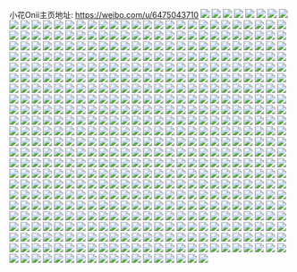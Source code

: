 小花Onii主页地址: https://weibo.com/u/6475043710 
![](https://wx4.sinaimg.cn/mw2000/0074cCESly1h94wdfpmukj30u0140wsi.jpg) 
![](https://wx4.sinaimg.cn/mw2000/0074cCESly1h94wdfxewpj30dc0hsq5b.jpg) 
![](https://wx4.sinaimg.cn/mw2000/0074cCESly1h93qizbti7j30k00zkgq3.jpg) 
![](https://wx4.sinaimg.cn/mw2000/0074cCESly1h91cqt9l08j30u00u079h.jpg) 
![](https://wx4.sinaimg.cn/mw2000/0074cCESly1h90drd7yd5j32bz3404qt.jpg) 
![](https://wx4.sinaimg.cn/mw2000/0074cCESly1h90dri0punj32db35sb2c.jpg) 
![](https://wx4.sinaimg.cn/mw2000/0074cCESly1h907cyattsj30u01917eh.jpg) 
![](https://wx4.sinaimg.cn/mw2000/0074cCESly1h907cz7txkj30u0191guy.jpg) 
![](https://wx4.sinaimg.cn/mw2000/0074cCESly1h907cyl8n8j30u00u0guo.jpg) 
![](https://wx4.sinaimg.cn/mw2000/0074cCESly1h907cywwlaj30u01917j5.jpg) 
![](https://wx4.sinaimg.cn/mw2000/0074cCESly1h8z4365plij31r0340kjl.jpg) 
![](https://wx4.sinaimg.cn/mw2000/0074cCESly1h8z436rl0pj30u01hc7gh.jpg) 
![](https://wx4.sinaimg.cn/mw2000/0074cCESly1h8xfgo4grlj325137ke83.jpg) 
![](https://wx4.sinaimg.cn/mw2000/0074cCESly1h8xfgsifz4j325137ke83.jpg) 
![](https://wx4.sinaimg.cn/mw2000/0074cCESly1h8x0gmh6rsj323u35s7wi.jpg) 
![](https://wx4.sinaimg.cn/mw2000/0074cCESly1h8x0grsv57j320b2tzqv6.jpg) 
![](https://wx4.sinaimg.cn/mw2000/0074cCESly1h8wwr3pchnj32c0340qv6.jpg) 
![](https://wx4.sinaimg.cn/mw2000/0074cCESly1h8wo2qi9szj325137k1kz.jpg) 
![](https://wx4.sinaimg.cn/mw2000/0074cCESly1h8wo2woo11j31z731bkjm.jpg) 
![](https://wx4.sinaimg.cn/mw2000/0074cCESly1h8wo327h4mj325137k7wj.jpg) 
![](https://wx4.sinaimg.cn/mw2000/0074cCESly1h8wo37bbqjj325137kx6q.jpg) 
![](https://wx4.sinaimg.cn/mw2000/0074cCESly1h8wo3b7akvj32o0400x6s.jpg) 
![](https://wx4.sinaimg.cn/mw2000/0074cCESly1h8wo2kpt2gj32c0340x6q.jpg) 
![](https://wx4.sinaimg.cn/mw2000/0074cCESly1h8wo3ef3ivj30mq0yy13x.jpg) 
![](https://wx4.sinaimg.cn/mw2000/0074cCESly1h8wo3fhcyzj30q611udu1.jpg) 
![](https://wx4.sinaimg.cn/mw2000/0074cCESly1h8wo3dnfozj323e2vlkjm.jpg) 
![](https://wx4.sinaimg.cn/mw2000/0074cCESly1h8tknj3j2sj30u0140477.jpg) 
![](https://wx4.sinaimg.cn/mw2000/0074cCESly1h8s04l85zmj30u0140wo4.jpg) 
![](https://wx4.sinaimg.cn/mw2000/0074cCESly1h8s04lj5mcj30u0140wlc.jpg) 
![](https://wx4.sinaimg.cn/mw2000/0074cCESly1h8m8572kyoj30n01dstbj.jpg) 
![](https://wx4.sinaimg.cn/mw2000/0074cCESly1h8m857kz8oj30n01dsgos.jpg) 
![](https://wx4.sinaimg.cn/mw2000/0074cCESly1h8m855ufvhj30n01dstbv.jpg) 
![](https://wx4.sinaimg.cn/mw2000/0074cCESly1h8ld54oe5qj30n01ds786.jpg) 
![](https://wx4.sinaimg.cn/mw2000/0074cCESly1h8ld575vqij30u01hbqgd.jpg) 
![](https://wx4.sinaimg.cn/mw2000/0074cCESly1h8ld56i13rj30u01hcqi1.jpg) 
![](https://wx4.sinaimg.cn/mw2000/0074cCESly1h8ld57jpc1j30u01hck3n.jpg) 
![](https://wx4.sinaimg.cn/mw2000/0074cCESly1h8ld56vatyj30u01hdtlp.jpg) 
![](https://wx4.sinaimg.cn/mw2000/0074cCESly1h8ld551jp7j30u0140zts.jpg) 
![](https://wx4.sinaimg.cn/mw2000/0074cCESly1h8ld55d9joj30se1egdpy.jpg) 
![](https://wx4.sinaimg.cn/mw2000/0074cCESly1h8ld55yxzoj30u01hc49p.jpg) 
![](https://wx4.sinaimg.cn/mw2000/0074cCESly1h8ld55nbk7j30rc1clth7.jpg) 
![](https://wx4.sinaimg.cn/mw2000/0074cCESly1h8ktoccpxgj30n01dsafh.jpg) 
![](https://wx4.sinaimg.cn/mw2000/0074cCESly1h8k4hi6oeyj30u0191n9p.jpg) 
![](https://wx4.sinaimg.cn/mw2000/0074cCESly1h8hnqoyzinj30u0140q63.jpg) 
![](https://wx4.sinaimg.cn/mw2000/0074cCESly1h8hnqvwc4ij30n01dswk7.jpg) 
![](https://wx4.sinaimg.cn/mw2000/0074cCESly1h8hnqyr806j30dc0hs0uq.jpg) 
![](https://wx4.sinaimg.cn/mw2000/0074cCESly1h8hnvflouyj30u0140q9w.jpg) 
![](https://wx4.sinaimg.cn/mw2000/0074cCESly1h8d4j113o6j30n01dsdiu.jpg) 
![](https://wx4.sinaimg.cn/mw2000/0074cCESly1h8b9h7rsywj30n01ds76l.jpg) 
![](https://wx4.sinaimg.cn/mw2000/0074cCESly1h8ay7chp8zj30n01ds0yt.jpg) 
![](https://wx4.sinaimg.cn/mw2000/0074cCESly1h8ay7eh3r9j30n01ds0x5.jpg) 
![](https://wx4.sinaimg.cn/mw2000/0074cCESly1h8ay7h2rscj30n01ds448.jpg) 
![](https://wx4.sinaimg.cn/mw2000/0074cCESly1h8ac94rfqej30u01hctkb.jpg) 
![](https://wx4.sinaimg.cn/mw2000/0074cCESly1h89oaqjzpsj30u01407a1.jpg) 
![](https://wx4.sinaimg.cn/mw2000/0074cCESly1h89oaqs6ucj30u019144z.jpg) 
![](https://wx4.sinaimg.cn/mw2000/0074cCESly1h89oawghgpj30n01ds0vi.jpg) 
![](https://wx4.sinaimg.cn/mw2000/0074cCESly1h88dhyncyrj30u0140gqg.jpg) 
![](https://wx4.sinaimg.cn/mw2000/0074cCESly1h88dhz3t3mj30u014078v.jpg) 
![](https://wx4.sinaimg.cn/mw2000/0074cCESly1h88dj579s4j30u00u0wkx.jpg) 
![](https://wx4.sinaimg.cn/mw2000/0074cCESly1h88dhzwo00j30n01dsdku.jpg) 
![](https://wx4.sinaimg.cn/mw2000/0074cCESly1h863pah3xfj30u0140q9e.jpg) 
![](https://wx4.sinaimg.cn/mw2000/0074cCESly1h863pa7idpj30u0140afz.jpg) 
![](https://wx4.sinaimg.cn/mw2000/0074cCESly1h85ywoa0coj30lc0sgaeb.jpg) 
![](https://wx4.sinaimg.cn/mw2000/0074cCESly1h85ywokoajj30lc0sgae6.jpg) 
![](https://wx4.sinaimg.cn/mw2000/0074cCESly1h85yworsg6j30dc0hs76a.jpg) 
![](https://wx4.sinaimg.cn/mw2000/0074cCESly1h85ywp06s4j30lc0sgdk8.jpg) 
![](https://wx4.sinaimg.cn/mw2000/0074cCESly1h82o5y7eapj30n00w9wfm.jpg) 
![](https://wx4.sinaimg.cn/mw2000/0074cCESly1h82e22klyzj30mz0kt3zw.jpg) 
![](https://wx4.sinaimg.cn/mw2000/0074cCESly1h81mwfj8xmj30u019kagi.jpg) 
![](https://wx4.sinaimg.cn/mw2000/0074cCESly1h817a9pta7j30u014ntfk.jpg) 
![](https://wx4.sinaimg.cn/mw2000/0074cCESly1h80y3mkkzvj30n01ds7du.jpg) 
![](https://wx4.sinaimg.cn/mw2000/0074cCESly1h80dkx5a3mj30n01dswho.jpg) 
![](https://wx4.sinaimg.cn/mw2000/0074cCESly1h80dkvwpnbj30n01dswia.jpg) 
![](https://wx4.sinaimg.cn/mw2000/0074cCESly1h80dky1f89j30n01dsadj.jpg) 
![](https://wx4.sinaimg.cn/mw2000/0074cCESly1h7tno9otbej30n01dsjxq.jpg) 
![](https://wx4.sinaimg.cn/mw2000/0074cCESly1h7oput877ej30u0191gzb.jpg) 
![](https://wx4.sinaimg.cn/mw2000/0074cCESly1h7opulv6yrj30u0191gz5.jpg) 
![](https://wx4.sinaimg.cn/mw2000/0074cCESly1h7opuo7620j30u01am4dl.jpg) 
![](https://wx4.sinaimg.cn/mw2000/0074cCESly1h7opumueysj30u0191tn3.jpg) 
![](https://wx4.sinaimg.cn/mw2000/0074cCESly1h7og18q7w8j30u0142age.jpg) 
![](https://wx4.sinaimg.cn/mw2000/0074cCESly1h7og1cy40vj30u01407a4.jpg) 
![](https://wx4.sinaimg.cn/mw2000/0074cCESly1h7og18xh4cj30u014045i.jpg) 
![](https://wx4.sinaimg.cn/mw2000/0074cCESly1h7og18jo72j30u012mjwq.jpg) 
![](https://wx4.sinaimg.cn/mw2000/0074cCESly1h7og19533kj30u0140n4a.jpg) 
![](https://wx4.sinaimg.cn/mw2000/0074cCESly1h7og1aofq5j30u0140h2u.jpg) 
![](https://wx4.sinaimg.cn/mw2000/0074cCESly1h7og1beivej30u0140ag8.jpg) 
![](https://wx4.sinaimg.cn/mw2000/0074cCESly1h7og1brckpj30u0140n2t.jpg) 
![](https://wx4.sinaimg.cn/mw2000/0074cCESly1h7og1ce7byj30u0140af5.jpg) 
![](https://wx4.sinaimg.cn/mw2000/0074cCESly1h7n102kpacj30n01dsh6l.jpg) 
![](https://wx4.sinaimg.cn/mw2000/0074cCESly1h7l7n82j9fj30u0190dkt.jpg) 
![](https://wx4.sinaimg.cn/mw2000/0074cCESly1h7l7n89tetj30u0190tf1.jpg) 
![](https://wx4.sinaimg.cn/mw2000/0074cCESly1h7l7n8i20ij30u0190tf3.jpg) 
![](https://wx4.sinaimg.cn/mw2000/0074cCESly1h7l7n76e7sj30u0140ais.jpg) 
![](https://wx4.sinaimg.cn/mw2000/0074cCESly1h7l7n7hbswj30u016e46j.jpg) 
![](https://wx4.sinaimg.cn/mw2000/0074cCESly1h7l7n7tkwcj30u0140wlc.jpg) 
![](https://wx4.sinaimg.cn/mw2000/0074cCESly1h7j08p8f0uj30n01ds428.jpg) 
![](https://wx4.sinaimg.cn/mw2000/0074cCESly1h7i1u4s9vzj30u01407by.jpg) 
![](https://wx4.sinaimg.cn/mw2000/0074cCESly1h7i1u4gffmj30u01400zs.jpg) 
![](https://wx4.sinaimg.cn/mw2000/0074cCESly1h7hn27c26oj30u0140wlg.jpg) 
![](https://wx4.sinaimg.cn/mw2000/0074cCESly1h7hn3egveaj30u0118q9o.jpg) 
![](https://wx4.sinaimg.cn/mw2000/0074cCESly1h7gpfn8ekjj31400u0753.jpg) 
![](https://wx4.sinaimg.cn/mw2000/0074cCESly1h7gpfmv634j30u0140ac7.jpg) 
![](https://wx4.sinaimg.cn/mw2000/0074cCESly1h7fjkwq81yj30u0140jsh.jpg) 
![](https://wx4.sinaimg.cn/mw2000/0074cCESly1h7ek06ylnej30u0140k0m.jpg) 
![](https://wx4.sinaimg.cn/mw2000/0074cCESly1h7ek077shrj30u0140myi.jpg) 
![](https://wx4.sinaimg.cn/mw2000/0074cCESly1h75808mcdaj30u0140jv0.jpg) 
![](https://wx4.sinaimg.cn/mw2000/0074cCESly1h73qopl38wj30n01dstkt.jpg) 
![](https://wx4.sinaimg.cn/mw2000/0074cCESly1h6y10kebrgj30u018zdql.jpg) 
![](https://wx4.sinaimg.cn/mw2000/0074cCESly1h6y10ksz8bj30u018zdny.jpg) 
![](https://wx4.sinaimg.cn/mw2000/0074cCESly1h6w4q4ykqaj30u0140mzu.jpg) 
![](https://wx4.sinaimg.cn/mw2000/0074cCESly1h6w4q5aberj30u0140go3.jpg) 
![](https://wx4.sinaimg.cn/mw2000/0074cCESly1h6qahll9luj30n00wfq5s.jpg) 
![](https://wx4.sinaimg.cn/mw2000/0074cCESly1h6jefaa0b3j30u0190q5e.jpg) 
![](https://wx4.sinaimg.cn/mw2000/0074cCESly1h6jefalxlfj30u0190gp7.jpg) 
![](https://wx4.sinaimg.cn/mw2000/0074cCESly1h6jef8o93nj30u0190110.jpg) 
![](https://wx4.sinaimg.cn/mw2000/0074cCESly1h6jefawtrsj30u0190thj.jpg) 
![](https://wx4.sinaimg.cn/mw2000/0074cCESly1h6jef9hbstj30u0190jty.jpg) 
![](https://wx4.sinaimg.cn/mw2000/0074cCESly1h6jef99ei9j30u0190qag.jpg) 
![](https://wx4.sinaimg.cn/mw2000/0074cCESly1h6jefa1o2qj31900u0zsx.jpg) 
![](https://wx4.sinaimg.cn/mw2000/0074cCESly1h6jef9sudmj30u01900ux.jpg) 
![](https://wx4.sinaimg.cn/mw2000/0074cCESly1h6jef917t4j30u0190wmg.jpg) 
![](https://wx4.sinaimg.cn/mw2000/0074cCESly1h6jef84swmj30u019046q.jpg) 
![](https://wx4.sinaimg.cn/mw2000/0074cCESly1h65gb95ur8j30u01gudx3.jpg) 
![](https://wx4.sinaimg.cn/mw2000/0074cCESly1h65gb9rhynj30u01h0nb1.jpg) 
![](https://wx4.sinaimg.cn/mw2000/0074cCESly1h65gbaeqqaj30u01fvwpt.jpg) 
![](https://wx4.sinaimg.cn/mw2000/0074cCESly1h65g56xe7lj30u0190ahm.jpg) 
![](https://wx4.sinaimg.cn/mw2000/0074cCESly1h65g56i8t2j30u0140jze.jpg) 
![](https://wx4.sinaimg.cn/mw2000/0074cCESly1h65g55n5uwj30u0190taw.jpg) 
![](https://wx4.sinaimg.cn/mw2000/0074cCESly1h65g55z6vaj30u0190dh6.jpg) 
![](https://wx4.sinaimg.cn/mw2000/0074cCESly1h62u1agtc4j30d90fz0t9.jpg) 
![](https://wx4.sinaimg.cn/mw2000/0074cCESly1h5ygbrn9n8j30u014dwne.jpg) 
![](https://wx4.sinaimg.cn/mw2000/0074cCESly1h5ygbsdq3ej30u014077u.jpg) 
![](https://wx4.sinaimg.cn/mw2000/0074cCESly1h5ygbsygu8j30u014046x.jpg) 
![](https://wx4.sinaimg.cn/mw2000/0074cCESly1h5ygbtd6aaj30u0140q5c.jpg) 
![](https://wx4.sinaimg.cn/mw2000/0074cCESly1h5ygbr8sx6j30u014077c.jpg) 
![](https://wx4.sinaimg.cn/mw2000/0074cCESly1h5ygbsnqdnj30u0140n2c.jpg) 
![](https://wx4.sinaimg.cn/mw2000/0074cCESly1h5ygbs1z8ij30u0140q65.jpg) 
![](https://wx4.sinaimg.cn/mw2000/0074cCESly1h5ygbtppoij30u0140472.jpg) 
![](https://wx4.sinaimg.cn/mw2000/0074cCESly1h5i344t0c5j30u014043v.jpg) 
![](https://wx4.sinaimg.cn/mw2000/0074cCESly1h5bhl9oy61j30n01dsjxc.jpg) 
![](https://wx4.sinaimg.cn/mw2000/0074cCESly1h51042pasij31ds0n0dl1.jpg) 
![](https://wx4.sinaimg.cn/mw2000/0074cCESly1h4qhmi8yldj30u0140aig.jpg) 
![](https://wx4.sinaimg.cn/mw2000/0074cCESly1h4qhmirx2zj30u010rgr1.jpg) 
![](https://wx4.sinaimg.cn/mw2000/0074cCESly1h4qhmfwmm1j30u0140n5g.jpg) 
![](https://wx4.sinaimg.cn/mw2000/0074cCESly1h4qhmlg6tpj30u013zajj.jpg) 
![](https://wx4.sinaimg.cn/mw2000/0074cCESly1h4o78l6aqhj30u00u0jyf.jpg) 
![](https://wx4.sinaimg.cn/mw2000/0074cCESly1h4bm91vll5j30n01dsaka.jpg) 
![](https://wx4.sinaimg.cn/mw2000/0074cCESly1h4bm92waklj30n01dsgpz.jpg) 
![](https://wx4.sinaimg.cn/mw2000/0074cCESly1h4bm94btgbj30n01ds0x3.jpg) 
![](https://wx4.sinaimg.cn/mw2000/0074cCESly1h4bm902bh4j30n01dsgoy.jpg) 
![](https://wx4.sinaimg.cn/mw2000/0074cCESly1h4aedhyyl3j30u01g4aid.jpg) 
![](https://wx4.sinaimg.cn/mw2000/0074cCESly1h4aedicvm6j30u01cnjzd.jpg) 
![](https://wx4.sinaimg.cn/mw2000/0074cCESly1h43jky1ff8j30u0140wjr.jpg) 
![](https://wx4.sinaimg.cn/mw2000/0074cCESly1h437psxhdgj32c0340e84.jpg) 
![](https://wx4.sinaimg.cn/mw2000/0074cCESly1h3vzmms63uj32c0340b2c.jpg) 
![](https://wx4.sinaimg.cn/mw2000/0074cCESly1h3vzmd2cwqj32dc35sqv7.jpg) 
![](https://wx4.sinaimg.cn/mw2000/0074cCESly1h3vzmxeojdj32c033yqv7.jpg) 
![](https://wx4.sinaimg.cn/mw2000/0074cCESly1h3vzg7h826j31s02o0u0x.jpg) 
![](https://wx4.sinaimg.cn/mw2000/0074cCESly1h3vzg4tfbaj31s02o0hdu.jpg) 
![](https://wx4.sinaimg.cn/mw2000/0074cCESly1h3vzg68hwfj31s02o0e82.jpg) 
![](https://wx4.sinaimg.cn/mw2000/0074cCESly1h3vzg8xmupj31s02o0qv5.jpg) 
![](https://wx4.sinaimg.cn/mw2000/0074cCESly1h3vzga7yl9j31s02lu1ky.jpg) 
![](https://wx4.sinaimg.cn/mw2000/0074cCESly1h3vzg2x4x7j31s02o0u0x.jpg) 
![](https://wx4.sinaimg.cn/mw2000/0074cCESly1h3vzfv5gkrj326i2ysqv6.jpg) 
![](https://wx4.sinaimg.cn/mw2000/0074cCESly1h3vzfvn0naj30q710a46q.jpg) 
![](https://wx4.sinaimg.cn/mw2000/0074cCESly1h3vzg1j8q1j321g2y5kjo.jpg) 
![](https://wx4.sinaimg.cn/mw2000/0074cCESly1h3u6666rkdj31400u0dnh.jpg) 
![](https://wx4.sinaimg.cn/mw2000/0074cCESly1h3u666kcrpj31400u0dnc.jpg) 
![](https://wx4.sinaimg.cn/mw2000/0074cCESly1h3iftul31tj30u017dahf.jpg) 
![](https://wx4.sinaimg.cn/mw2000/0074cCESly1h3gy9709hej32c0340npe.jpg) 
![](https://wx4.sinaimg.cn/mw2000/0074cCESly1h3gy9des2mj32c02zykjm.jpg) 
![](https://wx4.sinaimg.cn/mw2000/0074cCESly1h3gy9h9x1lj32c0340hdu.jpg) 
![](https://wx4.sinaimg.cn/mw2000/0074cCESly1h3gy90wunfj32bb313qv6.jpg) 
![](https://wx4.sinaimg.cn/mw2000/0074cCESly1h3gy9kagy8j32c0340e82.jpg) 
![](https://wx4.sinaimg.cn/mw2000/0074cCESly1h3gy990w4vj32c03404qq.jpg) 
![](https://wx4.sinaimg.cn/mw2000/0074cCESly1h3g7evcytnj30u0140jyx.jpg) 
![](https://wx4.sinaimg.cn/mw2000/0074cCESly1h3g7g9oxx2j30u010zahr.jpg) 
![](https://wx4.sinaimg.cn/mw2000/0074cCESly1h3g7ga4yetj30u01127bu.jpg) 
![](https://wx4.sinaimg.cn/mw2000/0074cCESly1h3g7gajsotj30u0119dna.jpg) 
![](https://wx4.sinaimg.cn/mw2000/0074cCESly1h3g7h6c8pzj30u01407ax.jpg) 
![](https://wx4.sinaimg.cn/mw2000/0074cCESly1h3g7g9bytxj30tw111ai0.jpg) 
![](https://wx4.sinaimg.cn/mw2000/0074cCESly1h3g7gb5olaj30tw1190zy.jpg) 
![](https://wx4.sinaimg.cn/mw2000/0074cCESly1h3g7gbh7rgj30tw11d100.jpg) 
![](https://wx4.sinaimg.cn/mw2000/0074cCESly1h3g7gbtywyj30tw11htgb.jpg) 
![](https://wx4.sinaimg.cn/mw2000/0074cCESly1h38404fkxvj30n01ds797.jpg) 
![](https://wx4.sinaimg.cn/mw2000/0074cCESly1h38404xxmdj30u0140dok.jpg) 
![](https://wx4.sinaimg.cn/mw2000/0074cCESly1h36uvrz0s4j30u0140gxn.jpg) 
![](https://wx4.sinaimg.cn/mw2000/0074cCESly1h3613n7dp8j30u01404ae.jpg) 
![](https://wx4.sinaimg.cn/mw2000/0074cCESly1h2z26isjz0j30n01ds43w.jpg) 
![](https://wx4.sinaimg.cn/mw2000/0074cCESly1h2z26j4hdjj308c072weh.jpg) 
![](https://wx4.sinaimg.cn/mw2000/0074cCESly1h2z26hpvo6j30sg0sg0uv.jpg) 
![](https://wx4.sinaimg.cn/mw2000/0074cCESly1h2z26jb4g4j30sg0q0414.jpg) 
![](https://wx4.sinaimg.cn/mw2000/0074cCESly1h2wmpqifx6j316y0u0afn.jpg) 
![](https://wx4.sinaimg.cn/mw2000/0074cCESly1h2w2pxk0uxj32c0340b2b.jpg) 
![](https://wx4.sinaimg.cn/mw2000/0074cCESly1h2ue23772dj30u00u0qbf.jpg) 
![](https://wx4.sinaimg.cn/mw2000/0074cCESly1h2ue22whttj30u00u07bo.jpg) 
![](https://wx4.sinaimg.cn/mw2000/0074cCESly1h2s38lrrz3j30u0140q94.jpg) 
![](https://wx4.sinaimg.cn/mw2000/0074cCESly1h268u25mcmj30n01dsaev.jpg) 
![](https://wx4.sinaimg.cn/mw2000/0074cCESly1h0xe6pcyq2j30qo0qv411.jpg) 
![](https://wx4.sinaimg.cn/mw2000/0074cCESly1h0xe6neucmj30qo0q6ack.jpg) 
![](https://wx4.sinaimg.cn/mw2000/0074cCESly1h0xe6pmvbzj30qo0q4dg3.jpg) 
![](https://wx4.sinaimg.cn/mw2000/0074cCESly1h0udfcqzfcj30u00u00zg.jpg) 
![](https://wx4.sinaimg.cn/mw2000/0074cCESly1h0udfepkdpj30u00u07bf.jpg) 
![](https://wx4.sinaimg.cn/mw2000/0074cCESly1h0d17hwtaaj30u0140dq7.jpg) 
![](https://wx4.sinaimg.cn/mw2000/0074cCESly1h09g3dgotcj32dc35sx6r.jpg) 
![](https://wx4.sinaimg.cn/mw2000/0074cCESly1h09g3afz1qj32dc35sx6r.jpg) 
![](https://wx4.sinaimg.cn/mw2000/0074cCESly1h09g3ezy1rj325u2ky1kz.jpg) 
![](https://wx4.sinaimg.cn/mw2000/0074cCESly1h09g3fn7hhj31ei1lf1kx.jpg) 
![](https://wx4.sinaimg.cn/mw2000/0074cCESly1h09g3jza93j32c0340e82.jpg) 
![](https://wx4.sinaimg.cn/mw2000/0074cCESly1gzzconub9oj30u0185h14.jpg) 
![](https://wx4.sinaimg.cn/mw2000/0074cCESly1gzzcoomrgkj30u0126gyi.jpg) 
![](https://wx4.sinaimg.cn/mw2000/0074cCESly1gzzcon2o4sj30u0140h16.jpg) 
![](https://wx4.sinaimg.cn/mw2000/0074cCESly1gzzcop3qfcj30u0140n5x.jpg) 
![](https://wx4.sinaimg.cn/mw2000/0074cCESly1gzzcophqhyj30u0153118.jpg) 
![](https://wx4.sinaimg.cn/mw2000/0074cCESly1gzzcoqjjrrj30u0141aly.jpg) 
![](https://wx4.sinaimg.cn/mw2000/0074cCESly1gzzcord25ij30u014013b.jpg) 
![](https://wx4.sinaimg.cn/mw2000/0074cCESly1gzzcotby5uj30u0140gww.jpg) 
![](https://wx4.sinaimg.cn/mw2000/0074cCESly1gzelh04r8hj30u014edk7.jpg) 
![](https://wx4.sinaimg.cn/mw2000/0074cCESly1gzelgzuiszj30u014j0xj.jpg) 
![](https://wx4.sinaimg.cn/mw2000/0074cCESly1gzb2w2ulwaj30u00u0n4l.jpg) 
![](https://wx4.sinaimg.cn/mw2000/0074cCESly1gzb2w5bi9hj30u0191n7w.jpg) 
![](https://wx4.sinaimg.cn/mw2000/0074cCESly1gz0emkw0wqj323t35se83.jpg) 
![](https://wx4.sinaimg.cn/mw2000/0074cCESly1gz0emdgr75j30n00zkwjd.jpg) 
![](https://wx4.sinaimg.cn/mw2000/0074cCESly1gyjb650db5j30u0190ak0.jpg) 
![](https://wx4.sinaimg.cn/mw2000/0074cCESly1gyjb663j0cj30u01907fw.jpg) 
![](https://wx4.sinaimg.cn/mw2000/0074cCESly1gyjb672eksj30u0190k1s.jpg) 
![](https://wx4.sinaimg.cn/mw2000/0074cCESly1gyjb67njrsj30u01907el.jpg) 
![](https://wx4.sinaimg.cn/mw2000/0074cCESly1gyjb687fbxj30u0190gum.jpg) 
![](https://wx4.sinaimg.cn/mw2000/0074cCESly1gyjb68qvs0j30u01907di.jpg) 
![](https://wx4.sinaimg.cn/mw2000/0074cCESly1gyjb69kb9jj30u0190n61.jpg) 
![](https://wx4.sinaimg.cn/mw2000/0074cCESly1gyjb6adn8oj30u0190dps.jpg) 
![](https://wx4.sinaimg.cn/mw2000/0074cCESly1gyjb6asexzj30u0190wns.jpg) 
![](https://wx4.sinaimg.cn/mw2000/0074cCESly1gyecqtozfnj30u0140dlw.jpg) 
![](https://wx4.sinaimg.cn/mw2000/0074cCESly1gycjwcqt2vj30u01400zj.jpg) 
![](https://wx4.sinaimg.cn/mw2000/0074cCESly1gy8xheq9zgj30u014079g.jpg) 
![](https://wx4.sinaimg.cn/mw2000/0074cCESly1gy8xhfb3o4j30u0140gt3.jpg) 
![](https://wx4.sinaimg.cn/mw2000/0074cCESly1gy8xhhr4etj30u017746v.jpg) 
![](https://wx4.sinaimg.cn/mw2000/0074cCESly1gxrbt8nxe4j30u0140k0f.jpg) 
![](https://wx4.sinaimg.cn/mw2000/0074cCESly1gxrbt9mwk2j30u0140486.jpg) 
![](https://wx4.sinaimg.cn/mw2000/0074cCESly1gxkbbed8u7j32c0340u0y.jpg) 
![](https://wx4.sinaimg.cn/mw2000/0074cCESly1gxkbbg0odxj32bq35s7wk.jpg) 
![](https://wx4.sinaimg.cn/mw2000/0074cCESly1gxbjpszqo0j30u01407bb.jpg) 
![](https://wx4.sinaimg.cn/mw2000/0074cCESly1gxbjptahnkj30u01407cn.jpg) 
![](https://wx4.sinaimg.cn/mw2000/0074cCESly1gxbjpspm82j30u0140guj.jpg) 
![](https://wx4.sinaimg.cn/mw2000/0074cCESly1gwtyp7ubocj30u0140wky.jpg) 
![](https://wx4.sinaimg.cn/mw2000/0074cCESly1gwtyp7h0w2j30u01400zu.jpg) 
![](https://wx4.sinaimg.cn/mw2000/0074cCESly1gwtyp87kbrj30u0140agh.jpg) 
![](https://wx4.sinaimg.cn/mw2000/0074cCESly1gwtyp8oecuj30u01407d5.jpg) 
![](https://wx4.sinaimg.cn/mw2000/0074cCESly1gwtyp8yvlij30u0140qd0.jpg) 
![](https://wx4.sinaimg.cn/mw2000/0074cCESly1gwtypb1empj30u014012v.jpg) 
![](https://wx4.sinaimg.cn/mw2000/0074cCESly1gwtypbcyokj30u0140493.jpg) 
![](https://wx4.sinaimg.cn/mw2000/0074cCESly1gwtypboaosj30u01407e1.jpg) 
![](https://wx4.sinaimg.cn/mw2000/0074cCESly1gwtypc1bmzj30u0140dq4.jpg) 
![](https://wx4.sinaimg.cn/mw2000/0074cCESly1gwrmgzqk7rj30u0140n4h.jpg) 
![](https://wx4.sinaimg.cn/mw2000/0074cCESly1gwo64va3egj30u00u0jzr.jpg) 
![](https://wx4.sinaimg.cn/mw2000/0074cCESly1gwo64vq9h1j30u013zdnr.jpg) 
![](https://wx4.sinaimg.cn/mw2000/0074cCESly1gwo64waif5j30rk10rq8u.jpg) 
![](https://wx4.sinaimg.cn/mw2000/0074cCESly1gwo64wofj4j30u014047s.jpg) 
![](https://wx4.sinaimg.cn/mw2000/0074cCESly1gwdw3ic8zzj30u01haqbl.jpg) 
![](https://wx4.sinaimg.cn/mw2000/0074cCESly1gwdw3ik03wj30u01ha10z.jpg) 
![](https://wx4.sinaimg.cn/mw2000/0074cCESly1gwdw3i37zej30u01haaip.jpg) 
![](https://wx4.sinaimg.cn/mw2000/0074cCESly1gwdw3jh4xxj30u01ha7cq.jpg) 
![](https://wx4.sinaimg.cn/mw2000/0074cCESly1gwdw3ked43j30u01hc10y.jpg) 
![](https://wx4.sinaimg.cn/mw2000/0074cCESly1gwbrc2580rj30u00u0gv0.jpg) 
![](https://wx4.sinaimg.cn/mw2000/0074cCESly1gw9hypg2eej30u11ejdlz.jpg) 
![](https://wx4.sinaimg.cn/mw2000/0074cCESly1gw9hypnud7j30u01cyjxn.jpg) 
![](https://wx4.sinaimg.cn/mw2000/0074cCESly1gw9hyq6ei2j30u0186dl0.jpg) 
![](https://wx4.sinaimg.cn/mw2000/0074cCESly1gw9hyp478fj30u11ab466.jpg) 
![](https://wx4.sinaimg.cn/mw2000/0074cCESly1gw9hyqlfk5j30u00u0afg.jpg) 
![](https://wx4.sinaimg.cn/mw2000/0074cCESly1gw9hyqzwwrj30u0140tik.jpg) 
![](https://wx4.sinaimg.cn/mw2000/0074cCESly1gw8d71q4xaj30u00u0don.jpg) 
![](https://wx4.sinaimg.cn/mw2000/0074cCESly1gw6woosqikj30u01404c2.jpg) 
![](https://wx4.sinaimg.cn/mw2000/0074cCESly1gw6wopfh4lj30u011iqgf.jpg) 
![](https://wx4.sinaimg.cn/mw2000/0074cCESly1gw6wop4u4xj30u0140465.jpg) 
![](https://wx4.sinaimg.cn/mw2000/0074cCESly1gw6woq0brvj30u01407nh.jpg) 
![](https://wx4.sinaimg.cn/mw2000/0074cCESly1gw6wpmgxqtj30u011iqfb.jpg) 
![](https://wx4.sinaimg.cn/mw2000/0074cCESly1gw6woqscwbj30u0140h5x.jpg) 
![](https://wx4.sinaimg.cn/mw2000/0074cCESly1gw6worivghj30u014l492.jpg) 
![](https://wx4.sinaimg.cn/mw2000/0074cCESly1gw6wot96o3j30u00xo46r.jpg) 
![](https://wx4.sinaimg.cn/mw2000/0074cCESly1gw6woubrj6j30u01404bi.jpg) 
![](https://wx4.sinaimg.cn/mw2000/0074cCESly1gw6wqk9twjj30u00u0n2q.jpg) 
![](https://wx4.sinaimg.cn/mw2000/0074cCESly1gw6wqk000mj30u00u0gwg.jpg) 
![](https://wx4.sinaimg.cn/mw2000/0074cCESly1gw6wosiwzxj30u00u0dnl.jpg) 
![](https://wx4.sinaimg.cn/mw2000/0074cCESly1gw4nmf9tkvj30u014010i.jpg) 
![](https://wx4.sinaimg.cn/mw2000/0074cCESly1gw4nmflpxyj30u00u0dqs.jpg) 
![](https://wx4.sinaimg.cn/mw2000/0074cCESly1gw4nmfxkf0j30u00u0wm6.jpg) 
![](https://wx4.sinaimg.cn/mw2000/0074cCESly1gw4nmgthwvj30u00u0tja.jpg) 
![](https://wx4.sinaimg.cn/mw2000/0074cCESly1gw4nmh40xbj30u00u07dw.jpg) 
![](https://wx4.sinaimg.cn/mw2000/0074cCESly1gw4nmhiybsj30u0140wsl.jpg) 
![](https://wx4.sinaimg.cn/mw2000/0074cCESly1gw4nmidu4ej30u00u0gts.jpg) 
![](https://wx4.sinaimg.cn/mw2000/0074cCESly1gw4nmgjpv6j30u00u0jzj.jpg) 
![](https://wx4.sinaimg.cn/mw2000/0074cCESly1gw4nmishpkj30u00u0gq1.jpg) 
![](https://wx4.sinaimg.cn/mw2000/0074cCESly1gvz4rt8145j30u00u014d.jpg) 
![](https://wx4.sinaimg.cn/mw2000/0074cCESly1gvpp6kehozj60u00u0jys02.jpg) 
![](https://wx4.sinaimg.cn/mw2000/0074cCESly1gvpp6jzeytj60u00u0q5x02.jpg) 
![](https://wx4.sinaimg.cn/mw2000/0074cCESly1gvpp6kmexqj60u01hcaha02.jpg) 
![](https://wx4.sinaimg.cn/mw2000/0074cCESly1gvpp6kubisj60u00u0k0h02.jpg) 
![](https://wx4.sinaimg.cn/mw2000/0074cCESly1gvnd6mgzejj30u00u0jzv.jpg) 
![](https://wx4.sinaimg.cn/mw2000/0074cCESly1gvnd6mx82zj60u00u0qf402.jpg) 
![](https://wx4.sinaimg.cn/mw2000/0074cCESly1gvnd6nf000j60u00u0jyf02.jpg) 
![](https://wx4.sinaimg.cn/mw2000/0074cCESly1gvnd6nt29ej60u00u0afn02.jpg) 
![](https://wx4.sinaimg.cn/mw2000/0074cCESly1gvnd6o717aj60u00u0k1d02.jpg) 
![](https://wx4.sinaimg.cn/mw2000/0074cCESly1gvnd6m1cs0j30u00u013d.jpg) 
![](https://wx4.sinaimg.cn/mw2000/0074cCESly1gvjp4dj5noj61900u0gsh02.jpg) 
![](https://wx4.sinaimg.cn/mw2000/0074cCESly1gvc9tnrzaqj60u0140n6u02.jpg) 
![](https://wx4.sinaimg.cn/mw2000/0074cCESly1gvc9to43m7j60u0140nc302.jpg) 
![](https://wx4.sinaimg.cn/mw2000/0074cCESly1gvc9togh2jj60u014048z02.jpg) 
![](https://wx4.sinaimg.cn/mw2000/0074cCESly1gvc9tosfbfj60u00u00y802.jpg) 
![](https://wx4.sinaimg.cn/mw2000/0074cCESly1gvc9tmdsscj61400u010f02.jpg) 
![](https://wx4.sinaimg.cn/mw2000/0074cCESly1gvc9tp2ak4j60u0140wsk02.jpg) 
![](https://wx4.sinaimg.cn/mw2000/0074cCESly1gv9ld7cvjjj60u00zmdox02.jpg) 
![](https://wx4.sinaimg.cn/mw2000/0074cCESly1gv9ld73leij60u00u0q8p02.jpg) 
![](https://wx4.sinaimg.cn/mw2000/0074cCESly1gv9ld7jrd5j60u00u0ahe02.jpg) 
![](https://wx4.sinaimg.cn/mw2000/0074cCESly1gv9ld6x6fgj60u00vtwl902.jpg) 
![](https://wx4.sinaimg.cn/mw2000/0074cCESly1gv9ld8pnyrj60u00un0zx02.jpg) 
![](https://wx4.sinaimg.cn/mw2000/0074cCESly1gv9ld9iv8fj60u00vp10f02.jpg) 
![](https://wx4.sinaimg.cn/mw2000/0074cCESly1gv9ld9vmipj60u00wyn6702.jpg) 
![](https://wx4.sinaimg.cn/mw2000/0074cCESly1gv9lda471pj60u00xrwm002.jpg) 
![](https://wx4.sinaimg.cn/mw2000/0074cCESly1gv9ldabffjj60u00wlq9y02.jpg) 
![](https://wx4.sinaimg.cn/mw2000/0074cCESly1gv8befd5oij60u0140qe102.jpg) 
![](https://wx4.sinaimg.cn/mw2000/0074cCESly1gv8befqdwuj60u0140tjt02.jpg) 
![](https://wx4.sinaimg.cn/mw2000/0074cCESly1gv8befz62gj60u0140wqz02.jpg) 
![](https://wx4.sinaimg.cn/mw2000/0074cCESly1gv8beg8c22j60u0140wr502.jpg) 
![](https://wx4.sinaimg.cn/mw2000/0074cCESly1gv7zcuvy9qj612i1hch6t02.jpg) 
![](https://wx4.sinaimg.cn/mw2000/0074cCESly1gv7zcvg4cwj612e1hctrf02.jpg) 
![](https://wx4.sinaimg.cn/mw2000/0074cCESly1gv7zcvuczjj61301hcnhw02.jpg) 
![](https://wx4.sinaimg.cn/mw2000/0074cCESly1gv7zcw9ydzj61401hckd102.jpg) 
![](https://wx4.sinaimg.cn/mw2000/0074cCESly1gv7zcxdzdpj612u1hc1ee02.jpg) 
![](https://wx4.sinaimg.cn/mw2000/0074cCESly1gv78tb642gj60u014013a02.jpg) 
![](https://wx4.sinaimg.cn/mw2000/0074cCESly1gv78tc1oimj60u014049902.jpg) 
![](https://wx4.sinaimg.cn/mw2000/0074cCESly1gv78tcb6ahj60u0140woz02.jpg) 
![](https://wx4.sinaimg.cn/mw2000/0074cCESly1gv78tcqlm4j60u0140k7g02.jpg) 
![](https://wx4.sinaimg.cn/mw2000/0074cCESly1gv4p1m7fe1j30u00u0tjg.jpg) 
![](https://wx4.sinaimg.cn/mw2000/0074cCESly1gv4p1lx5b4j30u00u07e6.jpg) 
![](https://wx4.sinaimg.cn/mw2000/0074cCESly1gv4p1n6lcbj60u00u0k2502.jpg) 
![](https://wx4.sinaimg.cn/mw2000/0074cCESly1gv4p1mfjasj30u014144p.jpg) 
![](https://wx4.sinaimg.cn/mw2000/0074cCESly1guzx793cnrj60n01ds7dp02.jpg) 
![](https://wx4.sinaimg.cn/mw2000/0074cCESly1guzx7au4v6j62c03407wi02.jpg) 
![](https://wx4.sinaimg.cn/mw2000/0074cCESly1guzx7841fvj62c02c0hdu02.jpg) 
![](https://wx4.sinaimg.cn/mw2000/0074cCESly1guzx7o9hdvj62c0340b2b02.jpg) 
![](https://wx4.sinaimg.cn/mw2000/0074cCESly1guvhlevt2ij60u00u0n5q02.jpg) 
![](https://wx4.sinaimg.cn/mw2000/0074cCESly1guvhlfjpb5j60u00u0qbz02.jpg) 
![](https://wx4.sinaimg.cn/mw2000/0074cCESly1guvhlelngkj30u00u0ajh.jpg) 
![](https://wx4.sinaimg.cn/mw2000/0074cCESly1guvhlf3lizj60u00u0ahj02.jpg) 
![](https://wx4.sinaimg.cn/mw2000/0074cCESly1gus3pr5kqkj60kr0ro78e02.jpg) 
![](https://wx4.sinaimg.cn/mw2000/0074cCESly1guqrlznvbdj60u01cck1c02.jpg) 
![](https://wx4.sinaimg.cn/mw2000/0074cCESly1guo9449nhxj61yq31xqv502.jpg) 
![](https://wx4.sinaimg.cn/mw2000/0074cCESly1guo94h7bu3j62c0340qv702.jpg) 
![](https://wx4.sinaimg.cn/mw2000/0074cCESly1gunhm2zg9oj60u00u0gwc02.jpg) 
![](https://wx4.sinaimg.cn/mw2000/0074cCESly1gumidq8jzvj60u014014m02.jpg) 
![](https://wx4.sinaimg.cn/mw2000/0074cCESly1gu1nsz3olwj60u0190th002.jpg) 
![](https://wx4.sinaimg.cn/mw2000/0074cCESly1gu1nszd7dbj60u0190dnu02.jpg) 
![](https://wx4.sinaimg.cn/mw2000/0074cCESly1gu0g43jbmjj60u00u0dln02.jpg) 
![](https://wx4.sinaimg.cn/mw2000/0074cCESly1gu0g4372thj60u00u0dln02.jpg) 
![](https://wx4.sinaimg.cn/mw2000/0074cCESly1gu0g441fmnj60u00u0gu802.jpg) 
![](https://wx4.sinaimg.cn/mw2000/0074cCESly1gu0g44atjlj60u00u0wky02.jpg) 
![](https://wx4.sinaimg.cn/mw2000/0074cCESly1gu0g44n2avj30u0140tnp.jpg) 
![](https://wx4.sinaimg.cn/mw2000/0074cCESly1gu0g4g1ekpj60u00u00yr02.jpg) 
![](https://wx4.sinaimg.cn/mw2000/0074cCESly1gu0fzf1r7zj60u0140nea02.jpg) 
![](https://wx4.sinaimg.cn/mw2000/0074cCESly1gu0fzfij26j30u013k4f3.jpg) 
![](https://wx4.sinaimg.cn/mw2000/0074cCESly1gu0fzgkykyj60u014019302.jpg) 
![](https://wx4.sinaimg.cn/mw2000/0074cCESly1gu0fzepe9yj60u0140aqm02.jpg) 
![](https://wx4.sinaimg.cn/mw2000/0074cCESly1gu0fzgww7ej60u0140ndi02.jpg) 
![](https://wx4.sinaimg.cn/mw2000/0074cCESly1gu0fzhc955j60u0140ne702.jpg) 
![](https://wx4.sinaimg.cn/mw2000/0074cCESly1gtvugpzgb7j60u014045w02.jpg) 
![](https://wx4.sinaimg.cn/mw2000/0074cCESly1gtvugqb6t5j60u0140ahi02.jpg) 
![](https://wx4.sinaimg.cn/mw2000/0074cCESly1gtvugqnp2vj60u01407b502.jpg) 
![](https://wx4.sinaimg.cn/mw2000/0074cCESly1gtvugphaxzj60u01407ed02.jpg) 
![](https://wx4.sinaimg.cn/mw2000/0074cCESly1gtvugr0mjmj60u0140dqj02.jpg) 
![](https://wx4.sinaimg.cn/mw2000/0074cCESly1gtvugret49j60u0140wpn02.jpg) 
![](https://wx4.sinaimg.cn/mw2000/0074cCESly1gtucb1lvw2j60u00yt15b02.jpg) 
![](https://wx4.sinaimg.cn/mw2000/0074cCESly1gtucb2i6ijj60u0140qhm02.jpg) 
![](https://wx4.sinaimg.cn/mw2000/0074cCESly1gtucb2yxwfj60u0140dr802.jpg) 
![](https://wx4.sinaimg.cn/mw2000/0074cCESly1gtucb3zg50j60u00zegz602.jpg) 
![](https://wx4.sinaimg.cn/mw2000/0074cCESly1gtucb4m1c9j60u01917ah02.jpg) 
![](https://wx4.sinaimg.cn/mw2000/0074cCESly1gtucb5bw5aj60u0190dot02.jpg) 
![](https://wx4.sinaimg.cn/mw2000/0074cCESly1gtgss6ktt6j60u01400zz02.jpg) 
![](https://wx4.sinaimg.cn/mw2000/0074cCESly1gtgss7conqj60u0140n4602.jpg) 
![](https://wx4.sinaimg.cn/mw2000/0074cCESly1gtgss7wl07j30u00u0jxk.jpg) 
![](https://wx4.sinaimg.cn/mw2000/0074cCESly1gtgss6855lj30u01407bf.jpg) 
![](https://wx4.sinaimg.cn/mw2000/0074cCESly1gt2yqfg9c8j30u0140q8w.jpg) 
![](https://wx4.sinaimg.cn/mw2000/0074cCESly1gt2yqgbhqij30u0140q99.jpg) 
![](https://wx4.sinaimg.cn/mw2000/0074cCESly1gt2yqh3rcij30u0190gsv.jpg) 
![](https://wx4.sinaimg.cn/mw2000/0074cCESly1gt2yqf5gagj30u0190ah8.jpg) 
![](https://wx4.sinaimg.cn/mw2000/0074cCESly1gsycn77zilj30u0140qe2.jpg) 
![](https://wx4.sinaimg.cn/mw2000/0074cCESly1gsycn81ch7j30u00u0105.jpg) 
![](https://wx4.sinaimg.cn/mw2000/0074cCESly1gsngz2n57cj30u00x8akp.jpg) 
![](https://wx4.sinaimg.cn/mw2000/0074cCESly1gsngz0w9urj30u012gtlb.jpg) 
![](https://wx4.sinaimg.cn/mw2000/0074cCESly1gsngz22ax2j30u010w14w.jpg) 
![](https://wx4.sinaimg.cn/mw2000/0074cCESly1gsngz3b3lnj30u011jtl1.jpg) 
![](https://wx4.sinaimg.cn/mw2000/0074cCESly1gs90dgtqw2j30u01407fp.jpg) 
![](https://wx4.sinaimg.cn/mw2000/0074cCESly1gs90dhbolcj30u010eam4.jpg) 
![](https://wx4.sinaimg.cn/mw2000/0074cCESly1gs09oisyfwj30u0140n6t.jpg) 
![](https://wx4.sinaimg.cn/mw2000/0074cCESly1gs09oj4x19j30u014048l.jpg) 
![](https://wx4.sinaimg.cn/mw2000/0074cCESly1gs09okdsqej30u0140tki.jpg) 
![](https://wx4.sinaimg.cn/mw2000/0074cCESly1gs09omdcjcj30u0140k3u.jpg) 
![](https://wx4.sinaimg.cn/mw2000/0074cCESly1gs09ojjhijj60u00u0tg402.jpg) 
![](https://wx4.sinaimg.cn/mw2000/0074cCESly1gs09okq96cj30u0140gv4.jpg) 
![](https://wx4.sinaimg.cn/mw2000/0074cCESly1gs09op973oj30u00u0dro.jpg) 
![](https://wx4.sinaimg.cn/mw2000/0074cCESly1gs09opul5uj30u00u0qcx.jpg) 
![](https://wx4.sinaimg.cn/mw2000/0074cCESly1gs09oqcxx4j315j0u0gum.jpg) 
![](https://wx4.sinaimg.cn/mw2000/0074cCESly1gryltp4m08j60u014044a02.jpg) 
![](https://wx4.sinaimg.cn/mw2000/0074cCESly1gryltpqqyaj30u01407ad.jpg) 
![](https://wx4.sinaimg.cn/mw2000/0074cCESly1grty79xel7j30u01407eb.jpg) 
![](https://wx4.sinaimg.cn/mw2000/0074cCESly1grty79nbh5j30tw0tmgp3.jpg) 
![](https://wx4.sinaimg.cn/mw2000/0074cCESly1grko9bfh6aj30u01407dq.jpg) 
![](https://wx4.sinaimg.cn/mw2000/0074cCESly1grko9ap57sj30u0140akr.jpg) 
![](https://wx4.sinaimg.cn/mw2000/0074cCESly1grko9btndwj30u0140dq6.jpg) 
![](https://wx4.sinaimg.cn/mw2000/0074cCESly1grh9ow0bp5j30tr0tngoz.jpg) 
![](https://wx4.sinaimg.cn/mw2000/0074cCESly1grg1qeoqfdj30u00u0tgd.jpg) 
![](https://wx4.sinaimg.cn/mw2000/0074cCESly1gr1p7f9q5wj30u00u0tf2.jpg) 
![](https://wx4.sinaimg.cn/mw2000/0074cCESly1gr1p7fk1pmj30u00u0wol.jpg) 
![](https://wx4.sinaimg.cn/mw2000/0074cCESly1gr1p7hchjjj30u00u0n53.jpg) 
![](https://wx4.sinaimg.cn/mw2000/0074cCESly1gr1p7i37erj30u00u0gv7.jpg) 
![](https://wx4.sinaimg.cn/mw2000/0074cCESly1gr1p7hrb63j30u00u0dm2.jpg) 
![](https://wx4.sinaimg.cn/mw2000/0074cCESly1gr1p7ft3bnj30ml1dcjwo.jpg) 
![](https://wx4.sinaimg.cn/mw2000/0074cCESly1gr1p7iicdjj30u00u0112.jpg) 
![](https://wx4.sinaimg.cn/mw2000/0074cCESly1gr1p7ivxdgj30u00u0qab.jpg) 
![](https://wx4.sinaimg.cn/mw2000/0074cCESly1gr1p7j9r5gj30u00u0gs2.jpg) 
![](https://wx4.sinaimg.cn/mw2000/0074cCESly1gqy0m9vezpj30u00u0k0j.jpg) 
![](https://wx4.sinaimg.cn/mw2000/0074cCESly1gqy0m9hw5mj30u00u0n7x.jpg) 
![](https://wx4.sinaimg.cn/mw2000/0074cCESly1gqy0ma62q6j30u00w948w.jpg) 
![](https://wx4.sinaimg.cn/mw2000/0074cCESly1gqy0mb7hbhj30u00un47s.jpg) 
![](https://wx4.sinaimg.cn/mw2000/0074cCESly1gqw3awobwmj30u00u0jy8.jpg) 
![](https://wx4.sinaimg.cn/mw2000/0074cCESly1gqw3ax5a9gj30u00u07c6.jpg) 
![](https://wx4.sinaimg.cn/mw2000/0074cCESly1gqw3aw00dcj30u00u0wkj.jpg) 
![](https://wx4.sinaimg.cn/mw2000/0074cCESly1gqw3axb3b2j30u00u0wim.jpg) 
![](https://wx4.sinaimg.cn/mw2000/0074cCESly1gqb1c84bcbj30u0140dqb.jpg) 
![](https://wx4.sinaimg.cn/mw2000/0074cCESly1gqb1c8htv9j30u00u07in.jpg) 
![](https://wx4.sinaimg.cn/mw2000/0074cCESly1gpzn5jpuvzj30u00u048y.jpg) 
![](https://wx4.sinaimg.cn/mw2000/0074cCESly1gpzn5jbje2j30u00u07bh.jpg) 
![](https://wx4.sinaimg.cn/mw2000/0074cCESly1gpzn5jz9bgj30u0140dra.jpg) 
![](https://wx4.sinaimg.cn/mw2000/0074cCESly1gpzn5ke2z3j31400u0nah.jpg) 
![](https://wx4.sinaimg.cn/mw2000/0074cCESly1gpqdfdlz2tj30u0136tep.jpg) 
![](https://wx4.sinaimg.cn/mw2000/0074cCESly1gpqdfdx9mxj30u014046n.jpg) 
![](https://wx4.sinaimg.cn/mw2000/0074cCESly1gpjdt2u5i6j30u00u0n5b.jpg) 
![](https://wx4.sinaimg.cn/mw2000/0074cCESly1gpjdt2oz24j30rs0sl40v.jpg) 
![](https://wx4.sinaimg.cn/mw2000/0074cCESly1gpijig2zhdj30u01407ba.jpg) 
![](https://wx4.sinaimg.cn/mw2000/0074cCESly1gpij5rj7jaj30u0111agt.jpg) 
![](https://wx4.sinaimg.cn/mw2000/0074cCESly1gpij5s8ggqj30u01a8tdw.jpg) 
![](https://wx4.sinaimg.cn/mw2000/0074cCESly1gpij5sj60uj30u0190jy5.jpg) 
![](https://wx4.sinaimg.cn/mw2000/0074cCESly1gpij5st2scj30u0190tex.jpg) 
![](https://wx4.sinaimg.cn/mw2000/0074cCESly1gpf7w6yanej30u01907bi.jpg) 
![](https://wx4.sinaimg.cn/mw2000/0074cCESly1gpf7w6mvutj30u0190dn9.jpg) 
![](https://wx4.sinaimg.cn/mw2000/0074cCESly1gp3kdaq744j30u0140tia.jpg) 
![](https://wx4.sinaimg.cn/mw2000/0074cCESly1gp02lojn2zj30u00u0h2m.jpg) 
![](https://wx4.sinaimg.cn/mw2000/0074cCESly1gp02lp0egtj30wb0u07l5.jpg) 
![](https://wx4.sinaimg.cn/mw2000/0074cCESly1gp02lo3hlmj30u00whgy0.jpg) 
![](https://wx4.sinaimg.cn/mw2000/0074cCESly1gp02lqsjitj30u00u0tql.jpg) 
![](https://wx4.sinaimg.cn/mw2000/0074cCESly1gp02lr9ewoj30u00u014v.jpg) 
![](https://wx4.sinaimg.cn/mw2000/0074cCESly1gp02lrknffj30u00u0qaj.jpg) 
![](https://wx4.sinaimg.cn/mw2000/0074cCESly1gog9hl0cwuj30u00u046k.jpg) 
![](https://wx4.sinaimg.cn/mw2000/0074cCESly1gog9hkfsulj30u00u045p.jpg) 
![](https://wx4.sinaimg.cn/mw2000/0074cCESly1gog9hla072j30u00u0jyr.jpg) 
![](https://wx4.sinaimg.cn/mw2000/0074cCESly1gog9hlkvq3j30u0140al3.jpg) 
![](https://wx4.sinaimg.cn/mw2000/0074cCESly1go88t4rwuxj31400u0n7q.jpg) 
![](https://wx4.sinaimg.cn/mw2000/0074cCESly1go88t48b5sj30u00u0wld.jpg) 
![](https://wx4.sinaimg.cn/mw2000/0074cCESly1go88t51zj9j30u00u07ep.jpg) 
![](https://wx4.sinaimg.cn/mw2000/0074cCESly1go88t5e2l9j30u0140459.jpg) 
![](https://wx4.sinaimg.cn/mw2000/0074cCESly1go5ne2r4zaj30u01907cq.jpg) 
![](https://wx4.sinaimg.cn/mw2000/0074cCESly1go5ne34o4gj30u0190n5m.jpg) 
![](https://wx4.sinaimg.cn/mw2000/0074cCESly1go5ne2fkjlj30u0190wmt.jpg) 
![](https://wx4.sinaimg.cn/mw2000/0074cCESly1go5ne3itggj30u00u0dms.jpg) 
![](https://wx4.sinaimg.cn/mw2000/0074cCESly1go5ne3upexj30u00uktf4.jpg) 
![](https://wx4.sinaimg.cn/mw2000/0074cCESly1go5nf0qezqj30u019047r.jpg) 
![](https://wx4.sinaimg.cn/mw2000/0074cCESly1go4cg8wbu5j30u00u07d7.jpg) 
![](https://wx4.sinaimg.cn/mw2000/0074cCESly1go3p6vo9wjj30u00u0do4.jpg) 
![](https://wx4.sinaimg.cn/mw2000/0074cCESly1go3p6vwdy7j30u10u3af7.jpg) 
![](https://wx4.sinaimg.cn/mw2000/0074cCESly1go3p6wcif7j30u00u0gva.jpg) 
![](https://wx4.sinaimg.cn/mw2000/0074cCESly1go3p6wwj2aj30u00u0tfa.jpg) 
![](https://wx4.sinaimg.cn/mw2000/0074cCESly1go3p6xop2qj30u00u0qam.jpg) 
![](https://wx4.sinaimg.cn/mw2000/0074cCESly1go3p6z1jb8j30u00u0qd8.jpg) 
![](https://wx4.sinaimg.cn/mw2000/0074cCESly1go3p6xdp0tj30u00u0gsg.jpg) 
![](https://wx4.sinaimg.cn/mw2000/0074cCESly1go3p6zgj33j30mz0mb42h.jpg) 
![](https://wx4.sinaimg.cn/mw2000/0074cCESly1go3p6zps2uj30u00u0dma.jpg) 
![](https://wx4.sinaimg.cn/mw2000/0074cCESly1go1co3qbosj30u00u07d8.jpg) 
![](https://wx4.sinaimg.cn/mw2000/0074cCESly1go1co42bn6j30u00u0do9.jpg) 
![](https://wx4.sinaimg.cn/mw2000/0074cCESly1go1co36rn3j30u00u0458.jpg) 
![](https://wx4.sinaimg.cn/mw2000/0074cCESly1go1co5eobvj30j60ixq53.jpg) 
![](https://wx4.sinaimg.cn/mw2000/0074cCESly1gntalpy1dbj316x0u07ax.jpg) 
![](https://wx4.sinaimg.cn/mw2000/0074cCESly1gnoju68nh8j30u00u07gu.jpg) 
![](https://wx4.sinaimg.cn/mw2000/0074cCESly1gnoju7zffij30u00u0aid.jpg) 
![](https://wx4.sinaimg.cn/mw2000/0074cCESly1gnoju8oyv1j30u00u0jw1.jpg) 
![](https://wx4.sinaimg.cn/mw2000/0074cCESly1gnoju9rfsbj30u00v4tht.jpg) 
![](https://wx4.sinaimg.cn/mw2000/0074cCESly1gnojuhg7fqj30u00u0qdq.jpg) 
![](https://wx4.sinaimg.cn/mw2000/0074cCESly1gnojuvvmctj30w20u07dx.jpg) 
![](https://wx4.sinaimg.cn/mw2000/0074cCESly1gnn8lr5q3oj31400u07f2.jpg) 
![](https://wx4.sinaimg.cn/mw2000/0074cCESly1gnn8lrsnybj30u00u0gwh.jpg) 
![](https://wx4.sinaimg.cn/mw2000/0074cCESly1gnn8ltsqedj30u00wuq9p.jpg) 
![](https://wx4.sinaimg.cn/mw2000/0074cCESly1gnn8lu0s22j30u00u212y.jpg) 
![](https://wx4.sinaimg.cn/mw2000/0074cCESly1gnn8lujy52j30u00u347u.jpg) 
![](https://wx4.sinaimg.cn/mw2000/0074cCESly1gnn8m23kpzj30u00u0aja.jpg) 
![](https://wx4.sinaimg.cn/mw2000/0074cCESly1gne317grfej32c02y11ky.jpg) 
![](https://wx4.sinaimg.cn/mw2000/0074cCESly1gne318g30xj32c034x4qq.jpg) 
![](https://wx4.sinaimg.cn/mw2000/0074cCESly1gn5i8m6xz4j32c0340x6p.jpg) 
![](https://wx4.sinaimg.cn/mw2000/0074cCESly1gn5i8nzyjdj32c0340qv5.jpg) 
![](https://wx4.sinaimg.cn/mw2000/0074cCESly1gn5i8q6nvpj32c02ubu0x.jpg) 
![](https://wx4.sinaimg.cn/mw2000/0074cCESly1gn5i8kozyjj32c0340qv6.jpg) 
![](https://wx4.sinaimg.cn/mw2000/0074cCESly1gn5i8jidexj30u014vdp5.jpg) 
![](https://wx4.sinaimg.cn/mw2000/0074cCESly1gn5i8u6shrj32c02c01ky.jpg) 
![](https://wx4.sinaimg.cn/mw2000/0074cCESly1gn5i8vdhfqj312417btnx.jpg) 
![](https://wx4.sinaimg.cn/mw2000/0074cCESly1gn5i8wy29xj31411dok3p.jpg) 
![](https://wx4.sinaimg.cn/mw2000/0074cCESly1gn5i8ic6qjj32c0340b2a.jpg) 
![](https://wx4.sinaimg.cn/mw2000/0074cCESly1gmz8v6picoj32c02zkqv6.jpg) 
![](https://wx4.sinaimg.cn/mw2000/0074cCESly1gmz8vfamroj32c0340npe.jpg) 
![](https://wx4.sinaimg.cn/mw2000/0074cCESly1gmz8vaodryj32c0340hdv.jpg) 
![](https://wx4.sinaimg.cn/mw2000/0074cCESly1gmz8vi4r5lj33402c04qq.jpg) 
![](https://wx4.sinaimg.cn/mw2000/0074cCESly1gmn4jf9zy9j32c02c0u0y.jpg) 
![](https://wx4.sinaimg.cn/mw2000/0074cCESly1gmn4jgqv1ij32c02c01kz.jpg) 
![](https://wx4.sinaimg.cn/mw2000/0074cCESly1gmn4jj0jb9j32c0340npf.jpg) 
![](https://wx4.sinaimg.cn/mw2000/0074cCESly1gmn4jkxeguj32c0340hdv.jpg) 
![](https://wx4.sinaimg.cn/mw2000/0074cCESly1glfainqwl1j30u0140dq0.jpg) 
![](https://wx4.sinaimg.cn/mw2000/0074cCESly1glfaio6u0rj30lu12tq8q.jpg) 
![](https://wx4.sinaimg.cn/mw2000/0074cCESly1glfaion3wtj30u00u0duk.jpg) 
![](https://wx4.sinaimg.cn/mw2000/0074cCESly1glfaipj0ylj30u00u0k4h.jpg) 
![](https://wx4.sinaimg.cn/mw2000/0074cCESly1glfaipvvajj30u00u07fs.jpg) 
![](https://wx4.sinaimg.cn/mw2000/0074cCESly1glfajo80jqj30xv0u0qbi.jpg) 
![](https://wx4.sinaimg.cn/mw2000/0074cCESly1glfajnyl13j30n01dstcm.jpg) 
![](https://wx4.sinaimg.cn/mw2000/0074cCESly1glfajoqy8nj30n00ukqbe.jpg) 
![](https://wx4.sinaimg.cn/mw2000/0074cCESly1glfajpce8sj30u00u0thi.jpg) 
![](https://wx4.sinaimg.cn/mw2000/0074cCESly1gl46tga8e0j30n014rwjo.jpg) 
![](https://wx4.sinaimg.cn/mw2000/0074cCESly1gl46tgk6uqj30u00u0qc3.jpg) 
![](https://wx4.sinaimg.cn/mw2000/0074cCESly1gl46tgui1nj30n01dsqdo.jpg) 
![](https://wx4.sinaimg.cn/mw2000/0074cCESly1gl46tjlf1mj32c0340npe.jpg) 
![](https://wx4.sinaimg.cn/mw2000/0074cCESly1gl46tlpsjaj32c02c0hdt.jpg) 
![](https://wx4.sinaimg.cn/mw2000/0074cCESly1gl46tqkwzvj32c0340u0z.jpg) 
![](https://wx4.sinaimg.cn/mw2000/0074cCESly1gl46tudvslj32c0340e83.jpg) 
![](https://wx4.sinaimg.cn/mw2000/0074cCESly1gl46txvaymj33401xnu0y.jpg) 
![](https://wx4.sinaimg.cn/mw2000/0074cCESly1gl46u077c0j33402c0hdt.jpg) 
![](https://wx4.sinaimg.cn/mw2000/0074cCESly1gks8ndeesvj30u0190432.jpg) 
![](https://wx4.sinaimg.cn/mw2000/0074cCESly1gks8nehsulj30u0190n1n.jpg) 
![](https://wx4.sinaimg.cn/mw2000/0074cCESly1gks8nerxyuj30u0190td8.jpg) 
![](https://wx4.sinaimg.cn/mw2000/0074cCESly1gks8ncy9erj31900u0dnk.jpg) 
![](https://wx4.sinaimg.cn/mw2000/0074cCESly1gks8nf1kjej30u0190n3w.jpg) 
![](https://wx4.sinaimg.cn/mw2000/0074cCESly1gks8nff2s9j31900u0n11.jpg) 
![](https://wx4.sinaimg.cn/mw2000/0074cCESly1gkmfru48jkj30u00vnthq.jpg) 
![](https://wx4.sinaimg.cn/mw2000/0074cCESly1gkh1gbu6fvj322o34cnpd.jpg) 
![](https://wx4.sinaimg.cn/mw2000/0074cCESly1gkh1geffmvj322o34g7wi.jpg) 
![](https://wx4.sinaimg.cn/mw2000/0074cCESly1gkh1gh1gq6j322o3404qq.jpg) 
![](https://wx4.sinaimg.cn/mw2000/0074cCESly1gkh1giojc4j322o3407wh.jpg) 
![](https://wx4.sinaimg.cn/mw2000/0074cCESly1gkh1gl1xdtj32o82o8x6p.jpg) 
![](https://wx4.sinaimg.cn/mw2000/0074cCESly1gkh1gmzkffj32o82o8kjl.jpg) 
![](https://wx4.sinaimg.cn/mw2000/0074cCESly1gkh1gpus6cj334022oe82.jpg) 
![](https://wx4.sinaimg.cn/mw2000/0074cCESly1gkh1g9uikbj334022o1ky.jpg) 
![](https://wx4.sinaimg.cn/mw2000/0074cCESly1gkh1grs6zvj334022ohdt.jpg) 
![](https://wx4.sinaimg.cn/mw2000/0074cCESly1gjo189xkrwj31w02ionpg.jpg) 
![](https://wx4.sinaimg.cn/mw2000/0074cCESly1gjo18d8piqj32c0340npe.jpg) 
![](https://wx4.sinaimg.cn/mw2000/0074cCESly1gjo18fuuidj32c0340u0x.jpg) 
![](https://wx4.sinaimg.cn/mw2000/0074cCESly1gjo18hj49yj32c02c0hdt.jpg) 
![](https://wx4.sinaimg.cn/mw2000/0074cCESly1gjo18juh7lj32c0340e81.jpg) 
![](https://wx4.sinaimg.cn/mw2000/0074cCESly1gjo18nd5ctj32c02c04qq.jpg) 
![](https://wx4.sinaimg.cn/mw2000/0074cCESly1gjo18pet6jj327g2xyx6p.jpg) 
![](https://wx4.sinaimg.cn/mw2000/0074cCESly1gjo1918nbhj31j810utdt.jpg) 
![](https://wx4.sinaimg.cn/mw2000/0074cCESly1gjo1900sbzj30u0140hdt.jpg) 
![](https://wx4.sinaimg.cn/mw2000/0074cCESgy1gj451h6z6gj30ty0ty1kx.jpg) 
![](https://wx4.sinaimg.cn/mw2000/0074cCESgy1gj4527v2ycj32c03407wh.jpg) 
![](https://wx4.sinaimg.cn/mw2000/0074cCESgy1gj4526c45sj32c0340b2a.jpg) 
![](https://wx4.sinaimg.cn/mw2000/0074cCESgy1gicvtgiqsvj30u00u0q70.jpg) 
![](https://wx4.sinaimg.cn/mw2000/0074cCESgy1gi89i8f6uvj30u00u0grq.jpg) 
![](https://wx4.sinaimg.cn/mw2000/0074cCESgy1gi89i9465sj31jf1iu1ah.jpg) 
![](https://wx4.sinaimg.cn/mw2000/0074cCESgy1gi89iag7j1j32c02c01kx.jpg) 
![](https://wx4.sinaimg.cn/mw2000/0074cCESgy1gi89ib732ij30u00u0djp.jpg) 
![](https://wx4.sinaimg.cn/mw2000/0074cCESgy1gi89icvyybj31mt1oeka8.jpg) 
![](https://wx4.sinaimg.cn/mw2000/0074cCESgy1gi89ieej2aj32c02c04qq.jpg) 
![](https://wx4.sinaimg.cn/mw2000/0074cCESgy1gi89i7j420j32c02c0b2a.jpg) 
![](https://wx4.sinaimg.cn/mw2000/0074cCESgy1gi89ifbustj327w27we68.jpg) 
![](https://wx4.sinaimg.cn/mw2000/0074cCESgy1gi89igcx2xj32c02c04ct.jpg) 
![](https://wx4.sinaimg.cn/mw2000/0074cCESgy1gh91acsp4aj30u0161dn1.jpg) 
![](https://wx4.sinaimg.cn/mw2000/0074cCESgy1gh91ae2p1vj30u00u0n3r.jpg) 
![](https://wx4.sinaimg.cn/mw2000/0074cCESgy1gh91afzko6j30u00u0jyh.jpg) 
![](https://wx4.sinaimg.cn/mw2000/0074cCESgy1gh91aihymyj30u00u07ak.jpg) 
![](https://wx4.sinaimg.cn/mw2000/0074cCESgy1gh5e5jklc6j31w02iob29.jpg) 
![](https://wx4.sinaimg.cn/mw2000/0074cCESgy1gdmm4htje7j32c02c0e01.jpg) 
![](https://wx4.sinaimg.cn/mw2000/0074cCESgy1fw8xpueobkj30ku0lg789.jpg) 
![](https://wx4.sinaimg.cn/mw2000/0074cCESgy1fw8xptejdoj30ku0kugpa.jpg) 
![](https://wx4.sinaimg.cn/mw2000/0074cCESgy1fw8xpxgoigj30ku0kuadg.jpg) 
